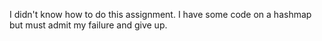 I didn't know how to do this assignment. I have some code on a hashmap
but must admit my failure and give up.

